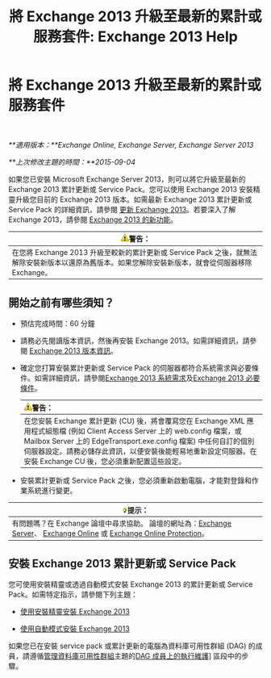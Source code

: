 ﻿---
title: '將 Exchange 2013 升級至最新的累計或服務套件: Exchange 2013 Help'
TOCTitle: 將 Exchange 2013 升級至最新的累計或服務套件
ms:assetid: 928a4a0b-0082-4d50-a696-bfaf2782f42d
ms:mtpsurl: https://technet.microsoft.com/zh-tw/library/JJ983803(v=EXCHG.150)
ms:contentKeyID: 52062574
ms.date: 05/21/2018
mtps_version: v=EXCHG.150
ms.translationtype: MT
---

# 將 Exchange 2013 升級至最新的累計或服務套件

 

_**適用版本：**Exchange Online, Exchange Server, Exchange Server 2013_

_**上次修改主題的時間：**2015-09-04_

如果您已安裝 Microsoft Exchange Server 2013，則可以將它升級至最新的 Exchange 2013 累計更新或 Service Pack。您可以使用 Exchange 2013 安裝精靈升級您目前的 Exchange 2013 版本。如需最新 Exchange 2013 累計更新或 Service Pack 的詳細資訊，請參閱 [更新 Exchange 2013](updates-for-exchange-2013-exchange-2013-help.md)。若要深入了解 Exchange 2013，請參閱 [Exchange 2013 的新功能](what-s-new-in-exchange-2013-exchange-2013-help.md)。

<table>
<thead>
<tr class="header">
<th><img src="images/Bb125224.warning(EXCHG.150).gif" title="警告" alt="警告" />警告：</th>
</tr>
</thead>
<tbody>
<tr class="odd">
<td>在您將 Exchange 2013 升級至較新的累計更新或 Service Pack 之後，就無法解除安裝新版本以還原為舊版本。如果您解除安裝新版本，就會從伺服器移除 Exchange。</td>
</tr>
</tbody>
</table>


## 開始之前有哪些須知？

  - 預估完成時間：60 分鐘

  - 請務必先閱讀版本資訊，然後再安裝 Exchange 2013。如需詳細資訊，請參閱 [Exchange 2013 版本資訊](release-notes-for-exchange-2013-exchange-2013-help.md)。

  - 確定您打算安裝累計更新或 Service Pack 的伺服器都符合系統需求與必要條件。如需詳細資訊，請參閱[Exchange 2013 系統需求](exchange-2013-system-requirements-exchange-2013-help.md)及[Exchange 2013 必要條件](exchange-2013-prerequisites-exchange-2013-help.md)。
    
    <table>
    <thead>
    <tr class="header">
    <th><img src="images/Bb125224.warning(EXCHG.150).gif" title="警告" alt="警告" />警告：</th>
    </tr>
    </thead>
    <tbody>
    <tr class="odd">
    <td>在您安裝 Exchange 累計更新 (CU) 後，將會覆寫您在 Exchange XML 應用程式組態檔 (例如 Client Access Server 上的 web.config 檔案，或 Mailbox Server 上的 EdgeTransport.exe.config 檔案) 中任何自訂的個別伺服器設定。請務必儲存此資訊，以便安裝後能輕易地重新設定伺服器。在安裝 Exchange CU 後，您必須重新配置這些設定。</td>
    </tr>
    </tbody>
    </table>


  - 安裝累計更新或 Service Pack 之後，您必須重新啟動電腦，才能對登錄和作業系統進行變更。

<table>
<thead>
<tr class="header">
<th><img src="images/Bb124558.tip(EXCHG.150).gif" title="提示" alt="提示" />提示：</th>
</tr>
</thead>
<tbody>
<tr class="odd">
<td>有問題嗎？在 Exchange 論壇中尋求協助。 論壇的網址為：<a href="https://go.microsoft.com/fwlink/p/?linkid=60612">Exchange Server</a>、 <a href="https://go.microsoft.com/fwlink/p/?linkid=267542">Exchange Online</a> 或 <a href="https://go.microsoft.com/fwlink/p/?linkid=285351">Exchange Online Protection</a>。</td>
</tr>
</tbody>
</table>


## 安裝 Exchange 2013 累計更新或 Service Pack

您可使用安裝精靈或透過自動模式安裝 Exchange 2013 的累計更新或 Service Pack。如需特定指示，請參閱下列主題：

  - [使用安裝精靈安裝 Exchange 2013](install-exchange-2013-using-the-setup-wizard-exchange-2013-help.md)

  - [使用自動模式安裝 Exchange 2013](install-exchange-2013-using-unattended-mode-exchange-2013-help.md)

如果您已在安裝 service pack 或累計更新的電腦為資料庫可用性群組 (DAG) 的成員，請遵循[管理資料庫可用性群組](managing-database-availability-groups-exchange-2013-help.md)主題的[DAG 成員上的執行維護](managing-database-availability-groups-exchange-2013-help.md)\] 區段中的步驟。


